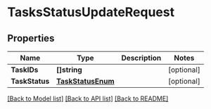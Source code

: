 # TasksStatusUpdateRequest

## Properties

Name | Type | Description | Notes
------------ | ------------- | ------------- | -------------
**TaskIDs** | **[]string** |  | [optional] 
**TaskStatus** | [**TaskStatusEnum**](TaskStatusEnum.md) |  | [optional] 

[[Back to Model list]](../README.md#documentation-for-models) [[Back to API list]](../README.md#documentation-for-api-endpoints) [[Back to README]](../README.md)


